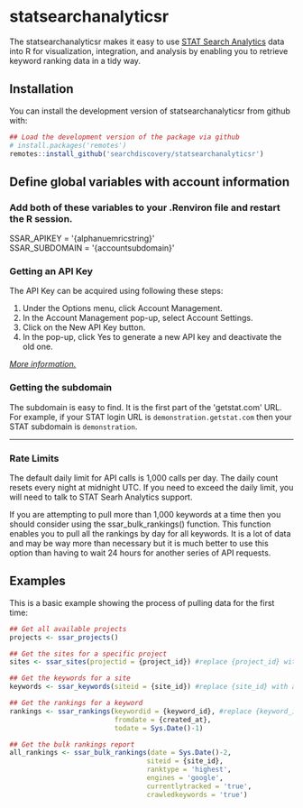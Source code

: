 # statsearchanalyticsr

The statsearchanalyticsr makes it easy to use [STAT Search Analytics](https://getstat.com) data into R for visualization, integration, and analysis by enabling you to retrieve keyword ranking data in a tidy way. 

## Installation

You can install the development version of statsearchanalyticsr from github with:

``` r
## Load the development version of the package via github
# install.packages('remotes')
remotes::install_github('searchdiscovery/statsearchanalyticsr')
```

## Define global variables with account information

### Add both of these variables to your .Renviron file and restart the R session.

SSAR_APIKEY = '{alphanuemricstring}'  
SSAR_SUBDOMAIN = '{accountsubdomain}'

### Getting an API Key

The API Key can be acquired using following these steps:

1. Under the Options menu, click Account Management.
2. In the Account Management pop-up, select Account Settings.
3. Click on the New API Key button.
4. In the pop-up, click Yes to generate a new API key and deactivate the old one.

*[More information.](https://help.getstat.com/knowledgebase/api-services/#generating-an-api-key)*

### Getting the subdomain

The subdomain is easy to find. It is the first part of the 'getstat.com' URL. For example, if your STAT login URL is `demonstration.getstat.com` then your STAT subdomain is `demonstration`.

*** 
### Rate Limits

The default daily limit for API calls is 1,000 calls per day. The daily count resets every night at midnight UTC. If you need to exceed the daily limit, you will need to talk to STAT Searh Analytics support.

If you are attempting to pull more than 1,000 keywords at a time then you should  consider using the ssar_bulk_rankings() function. This function enables you to pull all the rankings by day for all keywords. It is a lot of data and may be way more than necessary but it is much better to use this option than having to wait 24 hours for another series of API requests.

## Examples

This is a basic example showing the process of pulling data for the first time:

``` r
## Get all available projects
projects <- ssar_projects()

## Get the sites for a specific project
sites <- ssar_sites(projectid = {project_id}) #replace {project_id} with a specific project id found in the `projects` object

## Get the keywords for a site
keywords <- ssar_keywords(siteid = {site_id}) #replace {site_id} with a specific site id found in the 'sites' object

## Get the rankings for a keyword
rankings <- ssar_rankings(keywordid = {keyword_id}, #replace {keyword_id} with a specific keyword id  found in the `keywords` object
                          fromdate = {created_at}, 
                          todate = Sys.Date()-1) 

## Get the bulk rankings report
all_rankings <- ssar_bulk_rankings(date = Sys.Date()-2, 
                                  siteid = {site_id}, 
                                  ranktype = 'highest', 
                                  engines = 'google', 
                                  currentlytracked = 'true', 
                                  crawledkeywords = 'true')
```

